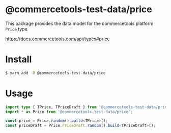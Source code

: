 # @commercetools-test-data/price

This package provides the data model for the commercetools platform `Price` type

https://docs.commercetools.com/api/types#price

# Install

```bash
$ yarn add -D @commercetools-test-data/price
```

# Usage

```ts
import type { TPrice, TPriceDraft } from '@commercetools-test-data/price';
import * as Price from '@commercetools-test-data/price';

const price = Price.random().build<TPrice>();
const priceDraft = Price.PriceDraft.random().build<TPriceDraft>();
```
